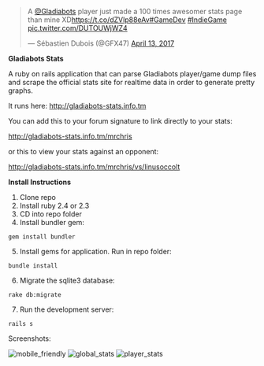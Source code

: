 <blockquote class="twitter-tweet" data-lang="en"><p lang="en" dir="ltr">A <a href="https://twitter.com/Gladiabots">@Gladiabots</a> player just made a 100 times awesomer stats page than mine XD<a href="https://t.co/dZVlp88eAv">https://t.co/dZVlp88eAv</a><a href="https://twitter.com/hashtag/GameDev?src=hash">#GameDev</a> <a href="https://twitter.com/hashtag/IndieGame?src=hash">#IndieGame</a> <a href="https://t.co/DUTOUWjWZ4">pic.twitter.com/DUTOUWjWZ4</a></p>&mdash; Sébastien Dubois (@GFX47) <a href="https://twitter.com/GFX47/status/852571204850503680">April 13, 2017</a></blockquote>




**Gladiabots Stats**

A ruby on rails application that can parse Gladiabots player/game dump files and scrape the official stats site for realtime data in order to generate pretty graphs.

It runs here: http://gladiabots-stats.info.tm

You can add this to your forum signature to link directly to your stats:

http://gladiabots-stats.info.tm/mrchris

or this to view your stats against an opponent:

http://gladiabots-stats.info.tm/mrchris/vs/linusoccolt


**Install Instructions**

1. Clone repo
2. Install ruby 2.4 or 2.3
3. CD into repo folder
4. Install bundler gem:
```
gem install bundler
```
5. Install gems for application. Run in repo folder:
```
bundle install
```
6. Migrate the sqlite3 database:
```
rake db:migrate
```
7. Run the development server:
```
rails s
```

Screenshots: 

![mobile_friendly](https://cloud.githubusercontent.com/assets/808/25611303/8dab50ae-2f1e-11e7-99ba-f65728c91bb1.png)
![global_stats](https://cloud.githubusercontent.com/assets/808/25611304/8dadd0cc-2f1e-11e7-89ee-c5baf74e5339.png)
![player_stats](https://cloud.githubusercontent.com/assets/808/25611305/8dc52ac4-2f1e-11e7-95c4-915032851217.png)
